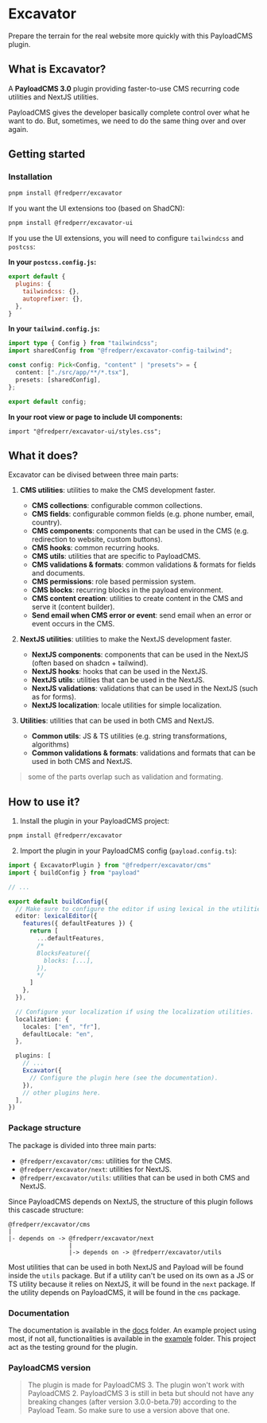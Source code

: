 # Excavator

Prepare the terrain for the real website more quickly with this PayloadCMS plugin.

## What is Excavator?

A **PayloadCMS 3.0** plugin providing faster-to-use CMS recurring code utilities and NextJS utilities.

PayloadCMS gives the developer basically complete control over what he want to do.
But, sometimes, we need to do the same thing over and over again.

## Getting started

### Installation

```bash
pnpm install @fredperr/excavator
```

If you want the UI extensions too (based on ShadCN):

```bash
pnpm install @fredperr/excavator-ui
```

If you use the UI extensions, you will need to configure `tailwindcss` and `postcss`:


**In your `postcss.config.js`:**
```javascript
export default {
  plugins: {
    tailwindcss: {},
    autoprefixer: {},
  },
}
```

**In your `tailwind.config.js`:**
```typescript
import type { Config } from "tailwindcss";
import sharedConfig from "@fredperr/excavator-config-tailwind";

const config: Pick<Config, "content" | "presets"> = {
  content: ["./src/app/**/*.tsx"],
  presets: [sharedConfig],
};

export default config;
```

**In your root view or page to include UI components:**
```tsx
import "@fredperr/excavator-ui/styles.css";
```

## What it does?

Excavator can be divised between three main parts:

1. **CMS utilities**: utilities to make the CMS development faster.
   - **CMS collections**: configurable common collections.
   - **CMS fields**: configurable common fields (e.g. phone number, email, country).
   - **CMS components**: components that can be used in the CMS (e.g. redirection to website, custom buttons).
   - **CMS hooks**: common recurring hooks.
   - **CMS utils**: utilities that are specific to PayloadCMS.
   - **CMS validations & formats**: common validations & formats for fields and documents.
   - **CMS permissions**: role based permission system.
   - **CMS blocks**: recurring blocks in the payload environment.
   - **CMS content creation**: utilities to create content in the CMS and serve it (content builder).
   - **Send email when CMS error or event**: send email when an error or event occurs in the CMS.

2. **NextJS utilities**: utilities to make the NextJS development faster.

   - **NextJS components**: components that can be used in the NextJS (often based on shadcn + tailwind).
   - **NextJS hooks**: hooks that can be used in the NextJS.
   - **NextJS utils**: utilities that can be used in the NextJS.
   - **NextJS validations**: validations that can be used in the NextJS (such as for forms).
   - **NextJS localization**: locale utilities for simple localization.

3. **Utilities**: utilities that can be used in both CMS and NextJS.
   - **Common utils**: JS & TS utilities (e.g. string transformations, algorithms)
   - **Common validations & formats**: validations and formats that can be used in both CMS and NextJS.

> some of the parts overlap such as validation and formating.

## How to use it?

1. Install the plugin in your PayloadCMS project:

```bash
pnpm install @fredperr/excavator
```

2. Import the plugin in your PayloadCMS config (`payload.config.ts`):

```typescript
import { ExcavatorPlugin } from "@fredperr/excavator/cms"
import { buildConfig } from "payload"

// ...

export default buildConfig({
  // Make sure to configure the editor if using lexical in the utilities (e.g. the content builder).
  editor: lexicalEditor({
    features({ defaultFeatures }) {
      return [
        ...defaultFeatures,
        /*
        BlocksFeature({
          blocks: [...],
        }),
        */
      ]
    },
  }),

  // Configure your localization if using the localization utilities.
  localization: {
    locales: ["en", "fr"],
    defaultLocale: "en",
  },

  plugins: [
    // ...
    Excavator({
      // Configure the plugin here (see the documentation).
    }),
    // other plugins here.
  ],
})
```

### Package structure

The package is divided into three main parts:

- `@fredperr/excavator/cms`: utilities for the CMS.
- `@fredperr/excavator/next`: utilities for NextJS.
- `@fredperr/excavator/utils`: utilities that can be used in both CMS and NextJS.

Since PayloadCMS depends on NextJS, the structure of this plugin follows this cascade structure:

```plaintext
@fredperr/excavator/cms
|
|- depends on -> @fredperr/excavator/next
                 |
                 |-> depends on -> @fredperr/excavator/utils
```

Most utilities that can be used in both NextJS and Payload will be found inside the `utils` package.
But if a utility can't be used on its own as a JS or TS utility because it relies on NextJS, it will be found in the `next` package.
If the utility depends on PayloadCMS, it will be found in the `cms` package.

### Documentation

The documentation is available in the [docs](./docs) folder.
An example project using most, if not all, functionalities is available in the [example](./example) folder.
This project act as the testing ground for the plugin.

### PayloadCMS version

> The plugin is made for PayloadCMS 3. The plugin won't work with PayloadCMS 2.
> PayloadCMS 3 is still in beta but should not have any breaking changes (after version 3.0.0-beta.79) according to the Payload Team.
> So make sure to use a version above that one.
